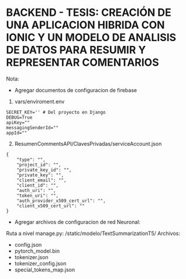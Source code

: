 # BACKEND - TESIS: CREACIÓN DE UNA APLICACION HIBRIDA CON IONIC Y UN MODELO DE ANALISIS DE DATOS PARA RESUMIR Y REPRESENTAR COMENTARIOS



Nota: 
- Agregar documentos de configuracion de firebase 
1. vars/enviroment.env
```
SECRET_KEY='' # Del proyecto en Django
DEBUG=True
apiKey=""
messagingSenderId=""
appId=""
```

2. ResumenCommentsAPI/ClavesPrivadas/serviceAccount.json

```
{
    "type": "",
    "project_id": "",
    "private_key_id": "",
    "private_key": "",
    "client_email": "",
    "client_id": "",
    "auth_uri": "",
    "token_uri": "",
    "auth_provider_x509_cert_url": "",
    "client_x509_cert_url": ""
}
```
- Agregar archivos de configuracion de red Neuronal: 

Ruta a nivel manage.py: /static/modelo/TextSummarizationT5/
Archivos: 
- config.json 
- pytorch_model.bin
- tokenizer.json
- tokenizer_config.json
- special_tokens_map.json
